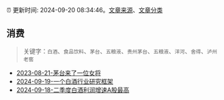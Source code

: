 :alarm_clock: 更新时间: 2024-09-20 08:34:46。[文章来源](/README.md)、[文章分类](/TAGS.md)

## 消费


> 关键字：`白酒`、`食品饮料`、`茅台`、`五粮液`、`贵州茅台`、`五粮液`、`洋河`、`舍得`、`泸州老窖`



- [2023-08-21-茅台来了一位女将](https://www.aicaijing.com.cn/article/18587) 
- [2024-09-19-一个白酒行业研究框架](https://xueqiu.com/1447889323/305040100) 
- [2024-09-18-二季度白酒利润增速A股最高](https://xueqiu.com/5514535679/304826987) 
